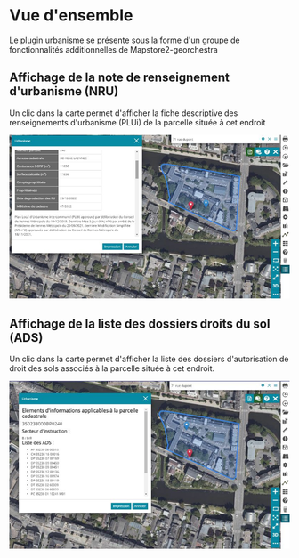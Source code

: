 # Vue d'ensemble
Le plugin urbanisme se présente sous la forme d'un groupe de fonctionnalités additionnelles de Mapstore2-georchestra 



## Affichage de la note de renseignement d'urbanisme (NRU)
 Un clic dans la carte permet d'afficher la fiche descriptive des renseignements d'urbanisme (PLUi) de la parcelle située à cet endroit

![image info](./images/NRU.jpg)

## Affichage de la liste des dossiers droits du sol (ADS)
 Un clic dans la carte permet d'afficher la liste des dossiers d'autorisation de droit des sols associés à la parcelle située à cet endroit.

![image info](./images/ads.jpg)